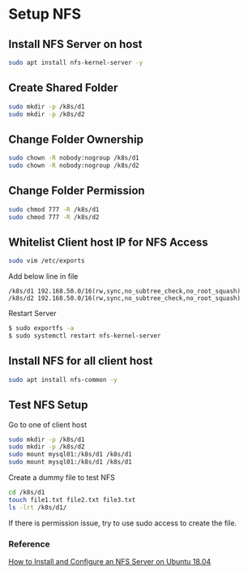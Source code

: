 # Setup NFS 
## Install NFS Server on host
```bash
sudo apt install nfs-kernel-server -y
```

## Create Shared Folder
```bash
sudo mkdir -p /k8s/d1
sudo mkdir -p /k8s/d2
```

## Change Folder Ownership
```bash
sudo chown -R nobody:nogroup /k8s/d1
sudo chown -R nobody:nogroup /k8s/d2
```

## Change Folder Permission
```bash
sudo chmod 777 -R /k8s/d1
sudo chmod 777 -R /k8s/d2
```

## Whitelist Client host IP for NFS Access
```bash
sudo vim /etc/exports
```
Add below line in file 
```text
/k8s/d1 192.168.50.0/16(rw,sync,no_subtree_check,no_root_squash)
/k8s/d2 192.168.50.0/16(rw,sync,no_subtree_check,no_root_squash)
```
Restart Server
```bash
$ sudo exportfs -a
$ sudo systemctl restart nfs-kernel-server
```

## Install NFS for all client host
```bash
sudo apt install nfs-common -y
```

## Test NFS Setup
Go to one of client host
```bash
sudo mkdir -p /k8s/d1
sudo mkdir -p /k8s/d2
sudo mount mysql01:/k8s/d1 /k8s/d1
sudo mount mysql01:/k8s/d1 /k8s/d1
```
Create a dummy file to test NFS 

```bash
cd /k8s/d1
touch file1.txt file2.txt file3.txt
ls -lrt /k8s/d1/
```
If there is permission issue, try to use sudo access to create the file. 


### Reference 
[How to Install and Configure an NFS Server on Ubuntu 18.04](https://www.tecmint.com/install-nfs-server-on-ubuntu/)